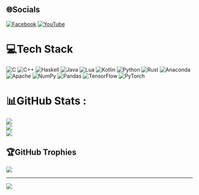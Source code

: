 
## 🌐Socials
[![Facebook](https://img.shields.io/badge/Facebook-%231877F2.svg?logo=Facebook&logoColor=white)](https://facebook.com/https://www.facebook.com/profile.php?id=100054153079669) [![YouTube](https://img.shields.io/badge/YouTube-%23FF0000.svg?logo=YouTube&logoColor=white)](https://youtube.com/c/https://www.youtube.com/@oancongqui9003/featured) 

# 💻Tech Stack
![C](https://img.shields.io/badge/c-%2300599C.svg?style=plastic&logo=c&logoColor=white) ![C++](https://img.shields.io/badge/c++-%2300599C.svg?style=plastic&logo=c%2B%2B&logoColor=white) ![Haskell](https://img.shields.io/badge/Haskell-5e5086?style=plastic&logo=haskell&logoColor=white) ![Java](https://img.shields.io/badge/java-%23ED8B00.svg?style=plastic&logo=java&logoColor=white) ![Lua](https://img.shields.io/badge/lua-%232C2D72.svg?style=plastic&logo=lua&logoColor=white) ![Kotlin](https://img.shields.io/badge/kotlin-%230095D5.svg?style=plastic&logo=kotlin&logoColor=white) ![Python](https://img.shields.io/badge/python-3670A0?style=plastic&logo=python&logoColor=ffdd54) ![Rust](https://img.shields.io/badge/rust-%23000000.svg?style=plastic&logo=rust&logoColor=white) ![Anaconda](https://img.shields.io/badge/Anaconda-%2344A833.svg?style=plastic&logo=anaconda&logoColor=white) ![Apache](https://img.shields.io/badge/apache-%23D42029.svg?style=plastic&logo=apache&logoColor=white) ![NumPy](https://img.shields.io/badge/numpy-%23013243.svg?style=plastic&logo=numpy&logoColor=white) ![Pandas](https://img.shields.io/badge/pandas-%23150458.svg?style=plastic&logo=pandas&logoColor=white) ![TensorFlow](https://img.shields.io/badge/TensorFlow-%23FF6F00.svg?style=plastic&logo=TensorFlow&logoColor=white) ![PyTorch](https://img.shields.io/badge/PyTorch-%23EE4C2C.svg?style=plastic&logo=PyTorch&logoColor=white)
# 📊GitHub Stats :
![](https://github-readme-stats.vercel.app/api?username=DoanCongQui&theme=radical&hide_border=false&include_all_commits=false&count_private=false)<br/>
![](https://github-readme-streak-stats.herokuapp.com/?user=DoanCongQui&theme=radical&hide_border=false)<br/>
![](https://github-readme-stats.vercel.app/api/top-langs/?username=DoanCongQui&theme=radical&hide_border=false&include_all_commits=false&count_private=false&layout=compact)

## 🏆GitHub Trophies
![](https://github-trophies.vercel.app/?username=DoanCongQui&theme=radical&no-frame=false&no-bg=false&margin-w=4)

---
[![](https://visitcount.itsvg.in/api?id=DoanCongQui&icon=0&color=0)](https://visitcount.itsvg.in)

